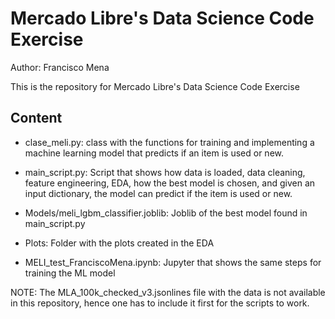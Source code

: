 # Mercado Libre's Data Science Code Exercise
Author: Francisco Mena

This is the repository for Mercado Libre's Data Science Code Exercise


## Content

* clase_meli.py: class with the functions for training and implementing a machine learning model
that predicts if an item is used or new.


* main_script.py: Script that shows how data is loaded, data cleaning, feature engineering, EDA,
how the best model is chosen, and given an input dictionary, the model can predict if the item is used or new.
  

* Models/meli_lgbm_classifier.joblib: Joblib of the best model found in main_script.py


* Plots: Folder with the plots created in the EDA
  

* MELI_test_FranciscoMena.ipynb: Jupyter that shows the same steps for training the ML model

NOTE: The MLA_100k_checked_v3.jsonlines file with the data is not available in this repository,
hence one has to include it first for the scripts to work.